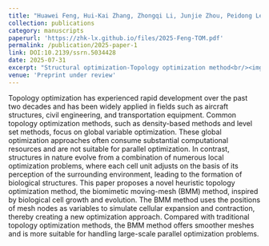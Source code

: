 ```yaml
---
title: "Huawei Feng, Hui-Kai Zhang, Zhongqi Li, Junjie Zhou, Peidong Lei, and Bin Liu. (2025). A Biomimetic Moving-Mesh Topology Optimization Method. Available at SSRN 5034428"
collection: publications
category: manuscripts
paperurl: 'https://zhk-lx.github.io/files/2025-Feng-TOM.pdf'
permalink: /publication/2025-paper-1
link: DOI:10.2139/ssrn.5034428
date: 2025-07-31
excerpt: "Structural optimization-Topology optimization method<br/><img src='/images/2025-Feng-0731.png'>"
venue: 'Preprint under review'
---
```


Topology optimization has experienced rapid development over the past two decades and has been widely applied in fields such as aircraft structures, civil engineering, and transportation equipment. Common topology optimization methods, 
such as density-based methods and level set methods, focus on global variable optimization. These global optimization approaches often consume substantial computational resources and are not suitable for parallel optimization. In contrast, 
structures in nature evolve from a combination of numerous local optimization problems, where each cell unit adjusts on the basis of its perception of the surrounding environment, leading to the formation of biological structures. This paper proposes a novel heuristic topology optimization method, the biomimetic moving-mesh (BMM) method, inspired by biological cell growth and evolution. The BMM method uses the positions of mesh nodes as variables to simulate cellular expansion and contraction, 
thereby creating a new optimization approach. Compared with traditional topology optimization methods, the BMM method offers smoother meshes and is more suitable for handling large-scale parallel optimization problems.